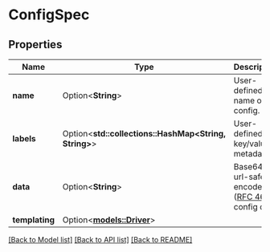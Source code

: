 # ConfigSpec

## Properties

Name | Type | Description | Notes
------------ | ------------- | ------------- | -------------
**name** | Option<**String**> | User-defined name of the config. | [optional]
**labels** | Option<**std::collections::HashMap<String, String>**> | User-defined key/value metadata. | [optional]
**data** | Option<**String**> | Base64-url-safe-encoded ([RFC 4648](https://tools.ietf.org/html/rfc4648#section-5)) config data.  | [optional]
**templating** | Option<[**models::Driver**](Driver.md)> |  | [optional]

[[Back to Model list]](../README.md#documentation-for-models) [[Back to API list]](../README.md#documentation-for-api-endpoints) [[Back to README]](../README.md)


